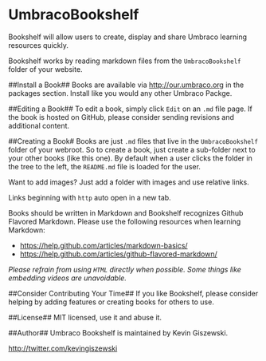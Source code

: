 # UmbracoBookshelf

Bookshelf will allow users to create, display and share Umbraco learning resources quickly.

Bookshelf works by reading markdown files from the `UmbracoBookshelf` folder of your website. 

##Install a Book##
Books are available via http://our.umbraco.org in the packages section.  Install like you would any other Umbraco Packge.

##Editing a Book##
To edit a book, simply click `Edit` on an `.md` file page.  If the book is hosted on GitHub, please consider sending revisions and additional content.

##Creating a Book#
Books are just `.md` files that live in the `UmbracoBookshelf` folder of your webroot.  So to create a book, just create a sub-folder next to your other books (like this one).  By default when a user clicks the folder in the tree to the left, the `README.md` file is loaded for the user.

Want to add images?  Just add a folder with images and use relative links.

Links beginning with `http` auto open in a new tab.

Books should be written in Markdown and Bookshelf recognizes Github Flavored Markdown.  Please use the following resources when learning Markdown:

* https://help.github.com/articles/markdown-basics/
* https://help.github.com/articles/github-flavored-markdown/

*Please refrain from using `HTML` directly when possible.  Some things like embedding videos are unavoidable.*

##Consider Contributing Your Time##
If you like Bookshelf, please consider helping by adding features or creating books for others to use.

##License##
MIT licensed, use it and abuse it.

##Author##
Umbraco Bookshelf is maintained by Kevin Giszewski.

http://twitter.com/kevingiszewski
